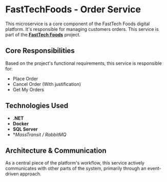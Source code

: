 # FastTechFoods - Order Service

This microservice is a core component of the FastTech Foods digital platform. It's responsible for managing customers orders. This service is part of the [**FastTech Foods**](https://github.com/caiofabiogomes/FastTechFoods) project.

## Core Responsibilities

Based on the project's functional requirements, this service is responsible for:

-   Place Order
-   Cancel Order (With justification)
-   Get My Orders

## Technologies Used

-   **.NET**
-   **Docker**
-   **SQL Server**
-  **MassTransit / RabbitMQ*

## Architecture & Communication

As a central piece of the platform's workflow, this service actively communicates with other parts of the system, primarily through an event-driven approach.


